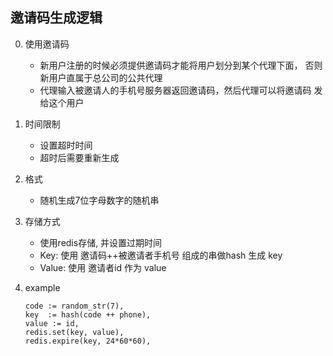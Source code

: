 邀请码生成逻辑
--------------

0. 使用邀请码
    - 新用户注册的时候必须提供邀请码才能将用户划分到某个代理下面，
否则新用户直属于总公司的公共代理
    - 代理输入被邀请人的手机号服务器返回邀请码，然后代理可以将邀请码
发给这个用户
    


1. 时间限制
    - 设置超时时间
    - 超时后需要重新生成

2. 格式
    - 随机生成7位字母数字的随机串

3. 存储方式
    - 使用redis存储, 并设置过期时间
    - Key: 使用 邀请码++被邀请者手机号 组成的串做hash 生成 key
    - Value: 使用 邀请者id 作为 value

4. example
    ```
    code := random_str(7),
    key  := hash(code ++ phone),
    value := id,
    redis.set(key, value),
    redis.expire(key, 24*60*60),
    ```
